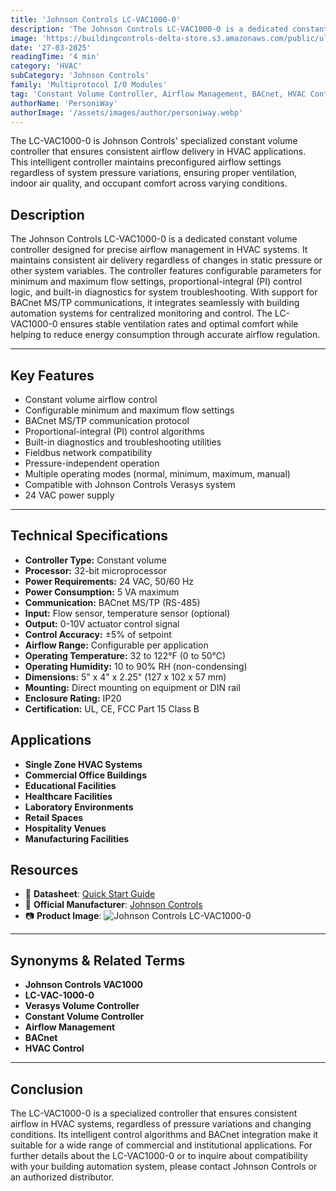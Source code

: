 ```yaml
---
title: 'Johnson Controls LC-VAC1000-0'
description: 'The Johnson Controls LC-VAC1000-0 is a dedicated constant volume controller designed for precise airflow management in HVAC systems. It maintains consistent air delivery regardless of changes in static pressure or other system variables. The controller features configurable parameters for minimum and maximum flow settings, proportional-integral (PI) control logic, and built-in diagnostics for system troubleshooting. With support for BACnet MS/TP communications, it integrates seamlessly with building automation systems for centralized monitoring and control. The LC-VAC1000-0 ensures stable ventilation rates and optimal comfort while helping to reduce energy consumption through accurate airflow regulation.'
image: 'https://buildingcontrols-delta-store.s3.amazonaws.com/public/ultracommerce/product/transform/images/byUrlTitle/lcvac10010/lcvac10010.webp'
date: '27-03-2025'
readingTime: '4 min'
category: 'HVAC'
subCategory: 'Johnson Controls'
family: 'Multiprotocol I/O Modules'
tag: 'Constant Volume Controller, Airflow Management, BACnet, HVAC Control'
authorName: 'PersoniWay'
authorImage: '/assets/images/author/personiway.webp'
---
```


The LC-VAC1000-0 is Johnson Controls' specialized constant volume controller that ensures consistent airflow delivery in HVAC applications. This intelligent controller maintains preconfigured airflow settings regardless of system pressure variations, ensuring proper ventilation, indoor air quality, and occupant comfort across varying conditions.
## **Description**
The Johnson Controls LC-VAC1000-0 is a dedicated constant volume controller designed for precise airflow management in HVAC systems. It maintains consistent air delivery regardless of changes in static pressure or other system variables. The controller features configurable parameters for minimum and maximum flow settings, proportional-integral (PI) control logic, and built-in diagnostics for system troubleshooting. With support for BACnet MS/TP communications, it integrates seamlessly with building automation systems for centralized monitoring and control. The LC-VAC1000-0 ensures stable ventilation rates and optimal comfort while helping to reduce energy consumption through accurate airflow regulation.

---

## **Key Features**
- Constant volume airflow control
- Configurable minimum and maximum flow settings
- BACnet MS/TP communication protocol
- Proportional-integral (PI) control algorithms
- Built-in diagnostics and troubleshooting utilities
- Fieldbus network compatibility
- Pressure-independent operation
- Multiple operating modes (normal, minimum, maximum, manual)
- Compatible with Johnson Controls Verasys system
- 24 VAC power supply

---

## **Technical Specifications**
- **Controller Type:** Constant volume
- **Processor:** 32-bit microprocessor
- **Power Requirements:** 24 VAC, 50/60 Hz
- **Power Consumption:** 5 VA maximum
- **Communication:** BACnet MS/TP (RS-485)
- **Input:** Flow sensor, temperature sensor (optional)
- **Output:** 0-10V actuator control signal
- **Control Accuracy:** ±5% of setpoint
- **Airflow Range:** Configurable per application
- **Operating Temperature:** 32 to 122°F (0 to 50°C)
- **Operating Humidity:** 10 to 90% RH (non-condensing)
- **Dimensions:** 5" x 4" x 2.25" (127 x 102 x 57 mm)
- **Mounting:** Direct mounting on equipment or DIN rail
- **Enclosure Rating:** IP20
- **Certification:** UL, CE, FCC Part 15 Class B

## **Applications**
- **Single Zone HVAC Systems**
- **Commercial Office Buildings**
- **Educational Facilities**
- **Healthcare Facilities**
- **Laboratory Environments**
- **Retail Spaces**
- **Hospitality Venues**
- **Manufacturing Facilities**

## **Resources**
- 📄 **Datasheet**: [Quick Start Guide](https://docs.johnsoncontrols.com/bas/r/Verasys/en-US/Constant-Volume-Controller-Quick-Start-Guide-LC-VAC1000-0/A/Configuration-menu-options)
- 🏢 **Official Manufacturer**: [Johnson Controls](https://www.johnsoncontrols.com)
- 📷 **Product Image**:
  ![Johnson Controls LC-VAC1000-0](https://buildingcontrols-delta-store.s3.amazonaws.com/public/ultracommerce/product/transform/images/byUrlTitle/lcvac10010/lcvac10010.webp)

---

## **Synonyms & Related Terms**
- **Johnson Controls VAC1000**
- **LC-VAC-1000-0**
- **Verasys Volume Controller**
- **Constant Volume Controller**
- **Airflow Management**
- **BACnet**
- **HVAC Control**

---

## **Conclusion**
The LC-VAC1000-0 is a specialized controller that ensures consistent airflow in HVAC systems, regardless of pressure variations and changing conditions. Its intelligent control algorithms and BACnet integration make it suitable for a wide range of commercial and institutional applications. For further details about the LC-VAC1000-0 or to inquire about compatibility with your building automation system, please contact Johnson Controls or an authorized distributor.